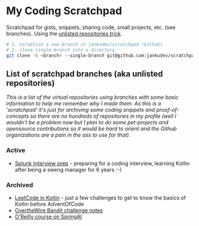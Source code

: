 # My Coding Scratchpad

Scratchpad for gists, snippets, sharing code, small projects, etc. (see branches).
Using the [unlisted repositories trick](https://dev.to/agentender/unlisted-github-repositories-4jin).

```bash
# 1. establish a new branch in jankudev/scratchpad (Github)
# 2. clone single branch into a directory
git clone -b <branch> --single-branch git@github.com:jankudev/scratchpad.git <dir>
```

## List of scratchpad branches (aka unlisted repositories)
_This is a list of the virtual repositories using branches with some basic information to help me remember why I made them._
_As this is a 'scratchpad' it's just for archiving some coding snippets and proof-of-concepts so there are no hundreds of repositories in my profile (well I wouldn't be a problem now but I plan to do some pet-projects and opensource contributions so it would be hard to orient and the Github organizations are a pain in the ass to use for that)._

### Active
- [Splunk Interview prep](https://github.com/jankudev/scratchpad/tree/splunk-interview-prep) - preparing for a coding interview, learning Kotlin after being a sweng manager for 6 years :-)

### Archived
- [LeetCode in Kotlin](https://github.com/jankudev/scratchpad/tree/leetcode-kotlin) - just a few challenges to get to know the basics of Kotlin before AdventOfCode
- [OvertheWire Bandit challenge notes](https://github.com/jankudev/scratchpad/tree/overthewire-wargames-bandit)
- [O'Reilly course on SpringAI](https://github.com/jankudev/scratchpad/tree/20241104-oreilly-springai)
